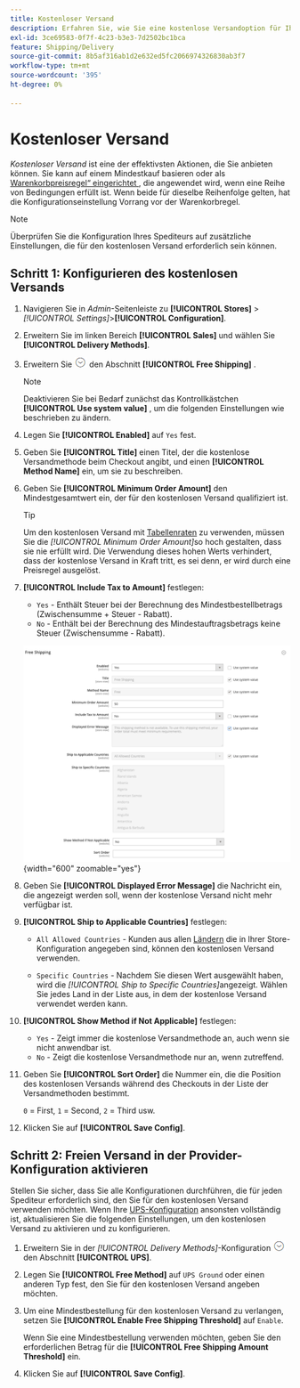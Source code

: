 ```yaml
---
title: Kostenloser Versand
description: Erfahren Sie, wie Sie eine kostenlose Versandoption für Ihren Store einrichten.
exl-id: 3ce69583-0f7f-4c23-b3e3-7d2502bc1bca
feature: Shipping/Delivery
source-git-commit: 8b5af316ab1d2e632ed5fc2066974326830ab3f7
workflow-type: tm+mt
source-wordcount: '395'
ht-degree: 0%

---
```


# Kostenloser Versand

_Kostenloser Versand_ ist eine der effektivsten Aktionen, die Sie anbieten können. Sie kann auf einem Mindestkauf basieren oder als [Warenkorbpreisregel“ eingerichtet ](../merchandising-promotions/price-rules-cart.md), die angewendet wird, wenn eine Reihe von Bedingungen erfüllt ist. Wenn beide für dieselbe Reihenfolge gelten, hat die Konfigurationseinstellung Vorrang vor der Warenkorbregel.

>[!NOTE]
>
>Überprüfen Sie die Konfiguration Ihres Spediteurs auf zusätzliche Einstellungen, die für den kostenlosen Versand erforderlich sein können.

## Schritt 1: Konfigurieren des kostenlosen Versands

1. Navigieren Sie in _Admin_-Seitenleiste zu **[!UICONTROL Stores]** > _[!UICONTROL Settings]_>**[!UICONTROL Configuration]**.

1. Erweitern Sie im linken Bereich **[!UICONTROL Sales]** und wählen Sie **[!UICONTROL Delivery Methods]**.

1. Erweitern Sie ![Erweiterungsauswahl](../assets/icon-display-expand.png) den Abschnitt **[!UICONTROL Free Shipping]** .

   >[!NOTE]
   >
   >Deaktivieren Sie bei Bedarf zunächst das Kontrollkästchen **[!UICONTROL Use system value]** , um die folgenden Einstellungen wie beschrieben zu ändern.

1. Legen Sie **[!UICONTROL Enabled]** auf `Yes` fest.

1. Geben Sie **[!UICONTROL Title]** einen Titel, der die kostenlose Versandmethode beim Checkout angibt, und einen **[!UICONTROL Method Name]** ein, um sie zu beschreiben.

1. Geben Sie **[!UICONTROL Minimum Order Amount]** den Mindestgesamtwert ein, der für den kostenlosen Versand qualifiziert ist.

   >[!TIP]
   >
   >Um den kostenlosen Versand mit [Tabellenraten](shipping-table-rate.md) zu verwenden, müssen Sie die _[!UICONTROL Minimum Order Amount]_&#x200B;so hoch gestalten, dass sie nie erfüllt wird. Die Verwendung dieses hohen Werts verhindert, dass der kostenlose Versand in Kraft tritt, es sei denn, er wird durch eine Preisregel ausgelöst.

1. **[!UICONTROL Include Tax to Amount]** festlegen:

   - `Yes` - Enthält Steuer bei der Berechnung des Mindestbestellbetrags (Zwischensumme + Steuer - Rabatt).
   - `No` - Enthält bei der Berechnung des Mindestauftragsbetrags keine Steuer (Zwischensumme - Rabatt).

   ![Kostenloser Versand](../configuration-reference/sales/assets/delivery-methods-free-shipping.png){width="600" zoomable="yes"}

1. Geben Sie **[!UICONTROL Displayed Error Message]** die Nachricht ein, die angezeigt werden soll, wenn der kostenlose Versand nicht mehr verfügbar ist.

1. **[!UICONTROL Ship to Applicable Countries]** festlegen:

   - `All Allowed Countries` - Kunden aus allen [Ländern](../getting-started/store-details.md#country-options) die in Ihrer Store-Konfiguration angegeben sind, können den kostenlosen Versand verwenden.

   - `Specific Countries` - Nachdem Sie diesen Wert ausgewählt haben, wird die _[!UICONTROL Ship to Specific Countries]_&#x200B;angezeigt. Wählen Sie jedes Land in der Liste aus, in dem der kostenlose Versand verwendet werden kann.

1. **[!UICONTROL Show Method if Not Applicable]** festlegen:

   - `Yes` - Zeigt immer die kostenlose Versandmethode an, auch wenn sie nicht anwendbar ist.
   - `No` - Zeigt die kostenlose Versandmethode nur an, wenn zutreffend.

1. Geben Sie **[!UICONTROL Sort Order]** die Nummer ein, die die Position des kostenlosen Versands während des Checkouts in der Liste der Versandmethoden bestimmt.

   `0` = First, `1` = Second, `2` = Third usw.

1. Klicken Sie auf **[!UICONTROL Save Config]**.

## Schritt 2: Freien Versand in der Provider-Konfiguration aktivieren

Stellen Sie sicher, dass Sie alle Konfigurationen durchführen, die für jeden Spediteur erforderlich sind, den Sie für den kostenlosen Versand verwenden möchten. Wenn Ihre [UPS-Konfiguration](ups.md) ansonsten vollständig ist, aktualisieren Sie die folgenden Einstellungen, um den kostenlosen Versand zu aktivieren und zu konfigurieren.

1. Erweitern Sie in der _[!UICONTROL Delivery Methods]_-Konfiguration ![Erweiterungsauswahl](../assets/icon-display-expand.png) den Abschnitt **[!UICONTROL UPS]**.

1. Legen Sie **[!UICONTROL Free Method]** auf `UPS Ground` oder einen anderen Typ fest, den Sie für den kostenlosen Versand angeben möchten.

1. Um eine Mindestbestellung für den kostenlosen Versand zu verlangen, setzen Sie **[!UICONTROL Enable Free Shipping Threshold]** auf `Enable`.

   Wenn Sie eine Mindestbestellung verwenden möchten, geben Sie den erforderlichen Betrag für die **[!UICONTROL Free Shipping Amount Threshold]** ein.

1. Klicken Sie auf **[!UICONTROL Save Config]**.
